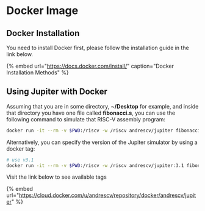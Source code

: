 # Docker Image

## Docker Installation

You need to install Docker first, please follow the installation guide in the link below.

{% embed url="https://docs.docker.com/install/" caption="Docker Installation Methods" %}

## Using Jupiter with Docker

Assuming that you are in some directory,  **~/Desktop** for example, and inside that directory you have one file called **fibonacci.s**, you can use the following command to simulate that RISC-V assembly program:

```bash
docker run -it --rm -v $PWD:/riscv -w /riscv andrescv/jupiter fibonacci.s
```

Alternatively, you can specify the version of  the Jupiter simulator by using a docker tag:

```bash
# use v3.1
docker run -it --rm -v $PWD:/riscv -w /riscv andrescv/jupiter:3.1 fibonacci.s
```

Visit the link below to see available tags

{% embed url="https://cloud.docker.com/u/andrescv/repository/docker/andrescv/jupiter" %}



